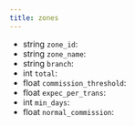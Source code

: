 ```yaml
---
title: zones  
---
```


- string `zone_id`:
- string `zone_name`:
- string `branch`:
- int `total`:
- float `commission_threshold`:
- float `expec_per_trans`:
- int `min_days`:
- float `normal_commission`:
